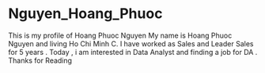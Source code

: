 # Nguyen_Hoang_Phuoc
This is my profile of Hoang Phuoc Nguyen
My name is Hoang Phuoc Nguyen and living Ho Chi Minh C. I have worked as Sales and Leader Sales for 5 years . Today , i am interested in Data Analyst and finding a job for DA . Thanks for Reading
